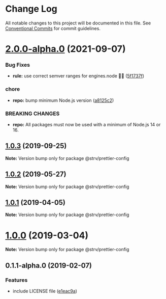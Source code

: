 # Change Log

All notable changes to this project will be documented in this file.
See [Conventional Commits](https://conventionalcommits.org) for commit guidelines.

# [2.0.0-alpha.0](https://github.com/strvcom/code-quality-tools/compare/@strv/prettier-config@1.0.3...@strv/prettier-config@2.0.0-alpha.0) (2021-09-07)


### Bug Fixes

* **rule:** use correct semver ranges for engines.node 🤦‍♂️ ([5f1737f](https://github.com/strvcom/code-quality-tools/commit/5f1737fb43dce5a7099cfc448cd98ee3cbf9879b))


### chore

* **repo:** bump minimum Node.js version ([a8125c2](https://github.com/strvcom/code-quality-tools/commit/a8125c2772a67a4565786667fb95f4b32b9b468c))


### BREAKING CHANGES

* **repo:** All packages must now be used with a minimum of Node.js 14 or 16.





## [1.0.3](https://github.com/strvcom/code-quality-tools/compare/@strv/prettier-config@1.0.2...@strv/prettier-config@1.0.3) (2019-09-25)

**Note:** Version bump only for package @strv/prettier-config





## [1.0.2](https://github.com/strvcom/code-quality-tools/compare/@strv/prettier-config@1.0.1...@strv/prettier-config@1.0.2) (2019-05-27)

**Note:** Version bump only for package @strv/prettier-config





## [1.0.1](https://github.com/strvcom/code-quality-tools/compare/@strv/prettier-config@1.0.0...@strv/prettier-config@1.0.1) (2019-04-05)

**Note:** Version bump only for package @strv/prettier-config





# [1.0.0](https://github.com/strvcom/code-quality-tools/compare/@strv/prettier-config@0.1.1-alpha.0...@strv/prettier-config@1.0.0) (2019-03-04)

**Note:** Version bump only for package @strv/prettier-config





## 0.1.1-alpha.0 (2019-02-07)


### Features

* include LICENSE file ([e1eac9a](https://github.com/strvcom/code-quality-tools/commit/e1eac9a))
